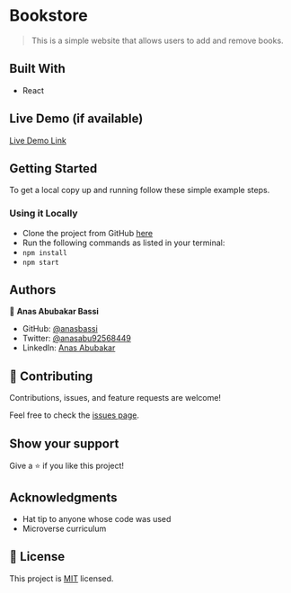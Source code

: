 # Bookstore

> This is a simple website that allows users to add and remove books.

## Built With

- React

## Live Demo (if available)

[Live Demo Link]()

## Getting Started

To get a local copy up and running follow these simple example steps.

### Using it Locally

- Clone the project from GitHub [here](git@github.com:amejid/bookstore.git)
- Run the following commands as listed in your terminal:
- `npm install`
- `npm start`

## Authors

👤 **Anas Abubakar Bassi**

- GitHub: [@anasbassi](https://github.com/anasbassi)
- Twitter: [@anasabu92568449](https://twitter.com/anasabu92568449)
- LinkedIn: [Anas Abubakar](https://linkedin.com/in/anas-abubakar-7b352722b)

## 🤝 Contributing

Contributions, issues, and feature requests are welcome!

Feel free to check the [issues page](../../issues/).

## Show your support

Give a ⭐️ if you like this project!

## Acknowledgments

- Hat tip to anyone whose code was used
- Microverse curriculum

## 📝 License

This project is [MIT](./MIT.md) licensed.
